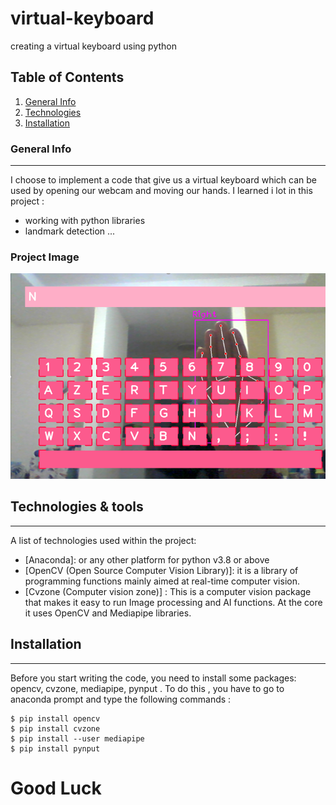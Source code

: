 # virtual-keyboard
creating a virtual keyboard using python

## Table of Contents
1. [General Info](#general-info)
2. [Technologies](#technologies)
3. [Installation](#installation)

### General Info
***
I choose to implement a code that give us a virtual keyboard which can be used by opening our webcam and moving our hands.
I learned i lot in this project :
* working with python libraries 
* landmark detection ...

### Project Image
![Image text](https://github.com/amal-nassih/virtual-keyboard/blob/main/p.PNG)

## Technologies & tools
***
A list of technologies used within the project:
* [Anaconda]: or any other platform for python v3.8 or above
* [OpenCV (Open Source Computer Vision Library)]: it is a library of programming functions mainly aimed at real-time computer vision. 
* [Cvzone (Computer vision zone)] : This is a computer vision package that makes it easy to run Image processing and AI functions. At the core it uses OpenCV and Mediapipe libraries.
## Installation
***
Before you start writing the code, you need to install some packages: opencv, cvzone, mediapipe, pynput .
To do this , you have to go to anaconda prompt and type the following commands :

```
$ pip install opencv
$ pip install cvzone
$ pip install --user mediapipe
$ pip install pynput
```

# Good Luck
